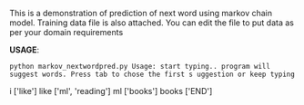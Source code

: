 This is a demonstration of prediction of next word using markov chain model.
Training data file is also attached. You can edit the file to put data as per your domain requirements

**USAGE**:

`python markov_nextwordpred.py
Usage: start typing.. program will suggest words. Press tab to chose the first s
uggestion or keep typing`

i ['like']  like   ['ml', 'reading']  ml   ['books']  books   ['END']

